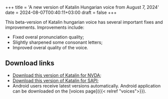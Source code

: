 +++
title = 'A new version of Katalin Hungarian voice from August 7, 2024'
date = 2024-08-07T00:40:11+03:00
draft = false
+++

This beta-version of Katalin hungarian voice has several important fixes and improvements.
Improvements include:

* Fixed overal pronunciation quality;
* Slightly sharpened some consonant letters;
* Improved overal quality of the voice.

## Download links

* [Download this version of Katalin for NVDA](https://storage.cyrmax.ru/rhvoice/vce/RHVoice-voice-Hungarian-Katalin-Beta-4.2.1002.11.nvda-addon);
* [Download this version of Katalin for SAPI](https://storage.cyrmax.ru/rhvoice/vce/RHVoice-voice-Hungarian-Katalin-Beta-v4.2.1002.20-setup.exe);
* Android users receive latest versions automatically. Android application can be downloaded on the [voices page]({{< relref "voices">}}).
